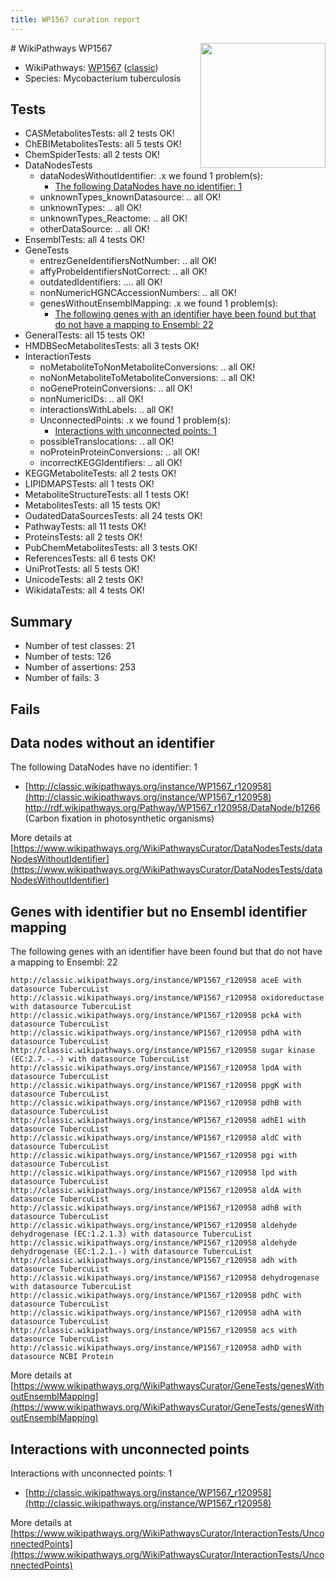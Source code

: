 ```yaml
---
title: WP1567 curation report
---
```


<img style="float: right; width: 200px" src="https://upload.wikimedia.org/wikipedia/commons/thumb/8/83/Wplogo_with_text_500.png/640px-Wplogo_with_text_500.png" />
# WikiPathways WP1567

* WikiPathways: [WP1567](https://wikipathways.org/pathways/WP1567) ([classic](https://classic.wikipathways.org/instance/WP1567))
* Species: Mycobacterium tuberculosis
## Tests
* CASMetabolitesTests: all 2 tests OK!
* ChEBIMetabolitesTests: all 5 tests OK!
* ChemSpiderTests: all 2 tests OK!
* DataNodesTests
    * dataNodesWithoutIdentifier: .x we found 1 problem(s):
        * [The following DataNodes have no identifier: 1](#d2d32fa0)
    * unknownTypes_knownDatasource: .. all OK!
    * unknownTypes: .. all OK!
    * unknownTypes_Reactome: .. all OK!
    * otherDataSource: .. all OK!
* EnsemblTests: all 4 tests OK!
* GeneTests
    * entrezGeneIdentifiersNotNumber: .. all OK!
    * affyProbeIdentifiersNotCorrect: .. all OK!
    * outdatedIdentifiers: .... all OK!
    * nonNumericHGNCAccessionNumbers: .. all OK!
    * genesWithoutEnsemblMapping: .x we found 1 problem(s):
        * [The following genes with an identifier have been found but that do not have a mapping to Ensembl: 22](#c4e5432e)
* GeneralTests: all 15 tests OK!
* HMDBSecMetabolitesTests: all 3 tests OK!
* InteractionTests
    * noMetaboliteToNonMetaboliteConversions: .. all OK!
    * noNonMetaboliteToMetaboliteConversions: .. all OK!
    * noGeneProteinConversions: .. all OK!
    * nonNumericIDs: .. all OK!
    * interactionsWithLabels: .. all OK!
    * UnconnectedPoints: .x we found 1 problem(s):
        * [Interactions with unconnected points: 1](#35a61ad9)
    * possibleTranslocations: .. all OK!
    * noProteinProteinConversions: .. all OK!
    * incorrectKEGGIdentifiers: .. all OK!
* KEGGMetaboliteTests: all 2 tests OK!
* LIPIDMAPSTests: all 1 tests OK!
* MetaboliteStructureTests: all 1 tests OK!
* MetabolitesTests: all 15 tests OK!
* OudatedDataSourcesTests: all 24 tests OK!
* PathwayTests: all 11 tests OK!
* ProteinsTests: all 2 tests OK!
* PubChemMetabolitesTests: all 3 tests OK!
* ReferencesTests: all 6 tests OK!
* UniProtTests: all 5 tests OK!
* UnicodeTests: all 2 tests OK!
* WikidataTests: all 4 tests OK!


## Summary

* Number of test classes: 21
* Number of tests: 126
* Number of assertions: 253
* Number of fails: 3

## Fails

<a name="d2d32fa0" />

## Data nodes without an identifier

The following DataNodes have no identifier: 1

* [http://classic.wikipathways.org/instance/WP1567_r120958](http://classic.wikipathways.org/instance/WP1567_r120958) http://rdf.wikipathways.org/Pathway/WP1567_r120958/DataNode/b1266 (Carbon fixation in photosynthetic organisms)


More details at [https://www.wikipathways.org/WikiPathwaysCurator/DataNodesTests/dataNodesWithoutIdentifier](https://www.wikipathways.org/WikiPathwaysCurator/DataNodesTests/dataNodesWithoutIdentifier)

<a name="c4e5432e" />

## Genes with identifier but no Ensembl identifier mapping

The following genes with an identifier have been found but that do not have a mapping to Ensembl: 22
```
http://classic.wikipathways.org/instance/WP1567_r120958 aceE with datasource TubercuList
http://classic.wikipathways.org/instance/WP1567_r120958 oxidoreductase with datasource TubercuList
http://classic.wikipathways.org/instance/WP1567_r120958 pckA with datasource TubercuList
http://classic.wikipathways.org/instance/WP1567_r120958 pdhA with datasource TubercuList
http://classic.wikipathways.org/instance/WP1567_r120958 sugar kinase (EC:2.7.-.-) with datasource TubercuList
http://classic.wikipathways.org/instance/WP1567_r120958 lpdA with datasource TubercuList
http://classic.wikipathways.org/instance/WP1567_r120958 ppgK with datasource TubercuList
http://classic.wikipathways.org/instance/WP1567_r120958 pdhB with datasource TubercuList
http://classic.wikipathways.org/instance/WP1567_r120958 adhE1 with datasource TubercuList
http://classic.wikipathways.org/instance/WP1567_r120958 aldC with datasource TubercuList
http://classic.wikipathways.org/instance/WP1567_r120958 pgi with datasource TubercuList
http://classic.wikipathways.org/instance/WP1567_r120958 lpd with datasource TubercuList
http://classic.wikipathways.org/instance/WP1567_r120958 aldA with datasource TubercuList
http://classic.wikipathways.org/instance/WP1567_r120958 adhB with datasource TubercuList
http://classic.wikipathways.org/instance/WP1567_r120958 aldehyde dehydrogenase (EC:1.2.1.3) with datasource TubercuList
http://classic.wikipathways.org/instance/WP1567_r120958 aldehyde dehydrogenase (EC:1.2.1.-) with datasource TubercuList
http://classic.wikipathways.org/instance/WP1567_r120958 adh with datasource TubercuList
http://classic.wikipathways.org/instance/WP1567_r120958 dehydrogenase with datasource TubercuList
http://classic.wikipathways.org/instance/WP1567_r120958 pdhC with datasource TubercuList
http://classic.wikipathways.org/instance/WP1567_r120958 adhA with datasource TubercuList
http://classic.wikipathways.org/instance/WP1567_r120958 acs with datasource TubercuList
http://classic.wikipathways.org/instance/WP1567_r120958 adhD with datasource NCBI Protein
```

More details at [https://www.wikipathways.org/WikiPathwaysCurator/GeneTests/genesWithoutEnsemblMapping](https://www.wikipathways.org/WikiPathwaysCurator/GeneTests/genesWithoutEnsemblMapping)

<a name="35a61ad9" />

## Interactions with unconnected points

Interactions with unconnected points: 1

* [http://classic.wikipathways.org/instance/WP1567_r120958](http://classic.wikipathways.org/instance/WP1567_r120958)


More details at [https://www.wikipathways.org/WikiPathwaysCurator/InteractionTests/UnconnectedPoints](https://www.wikipathways.org/WikiPathwaysCurator/InteractionTests/UnconnectedPoints)

